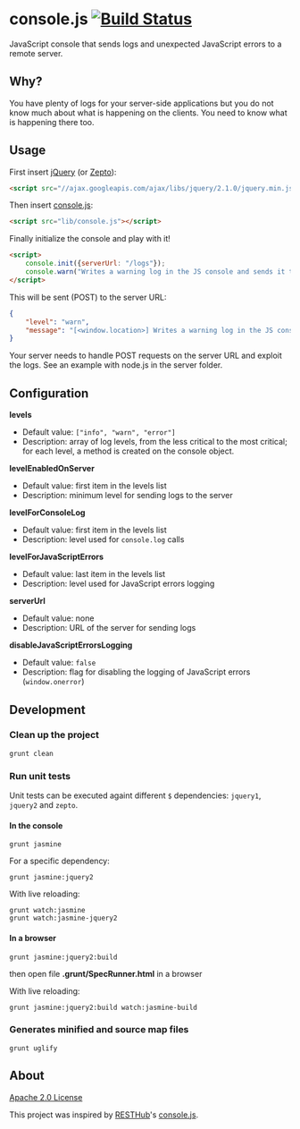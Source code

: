# console.js [![Build Status](https://travis-ci.org/mickaeltr/console.js.svg?branch=master)](https://travis-ci.org/mickaeltr/console.js)

JavaScript console that sends logs and unexpected JavaScript errors to a remote server.

## Why?

You have plenty of logs for your server-side applications but you do not know much about what is happening on the clients. You need to know what is happening there too.

## Usage

First insert [jQuery](http://jquery.com/) (or [Zepto](http://zeptojs.com/)):

```html
<script src="//ajax.googleapis.com/ajax/libs/jquery/2.1.0/jquery.min.js"></script>
```

Then insert [console.js](https://github.com/mickaeltr/console.js):

```html
<script src="lib/console.js"></script>
```

Finally initialize the console and play with it!

```html
<script>
    console.init({serverUrl: "/logs"});
    console.warn("Writes a warning log in the JS console and sends it to the server");
</script>
```

This will be sent (POST) to the server URL:

```json
{
    "level": "warn",
    "message": "[<window.location>] Writes a warning log in the JS console and sends it to the server"
}
```

Your server needs to handle POST requests on the server URL and exploit the logs. See an example with node.js in the server folder.

## Configuration

**levels**

* Default value: `["info", "warn", "error"]`
* Description: array of log levels, from the less critical to the most critical; for each level, a method is created on the console object.

**levelEnabledOnServer**

* Default value: first item in the levels list
* Description: minimum level for sending logs to the server

**levelForConsoleLog**

* Default value: first item in the levels list
* Description: level used for `console.log` calls

**levelForJavaScriptErrors**

* Default value: last item in the levels list
* Description: level used for JavaScript errors logging

**serverUrl**

* Default value: none
* Description: URL of the server for sending logs

**disableJavaScriptErrorsLogging**

* Default value: `false`
* Description: flag for disabling the logging of JavaScript errors (`window.onerror`)

## Development

### Clean up the project

``grunt clean``

### Run unit tests

Unit tests can be executed againt different `$` dependencies: `jquery1`, `jquery2` and `zepto`.

#### In the console

```
grunt jasmine
```

For a specific dependency:

```
grunt jasmine:jquery2
```

With live reloading:

```
grunt watch:jasmine
grunt watch:jasmine-jquery2
```

#### In a browser

```
grunt jasmine:jquery2:build
```
then open file **.grunt/SpecRunner.html** in a browser

With live reloading:

```
grunt jasmine:jquery2:build watch:jasmine-build
```

### Generates minified and source map files

```
grunt uglify
```

## About

[Apache 2.0 License](http://www.apache.org/licenses/LICENSE-2.0.html)

This project was inspired by [RESTHub](http://resthub.org/)'s [console.js](https://github.com/resthub/resthub-backbone-stack/blob/master/js/lib/resthub/console.js).
